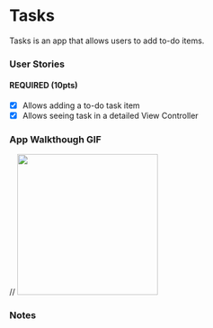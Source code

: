 # Tasks
Tasks is an app that allows users to add to-do items.

### User Stories

#### REQUIRED (10pts)

- [x] Allows adding a to-do task item
- [x] Allows seeing task in a detailed View Controller

### App Walkthough GIF

// <img src="" width=250><br>

### Notes

